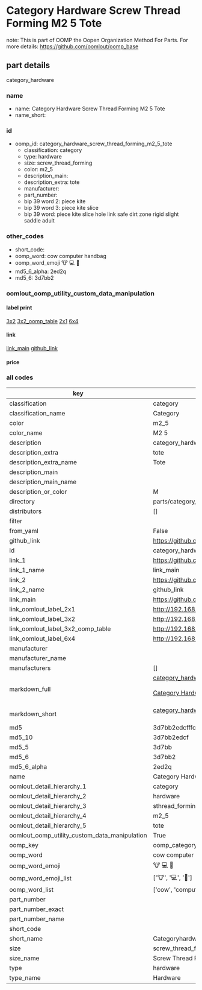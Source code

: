 # Category Hardware Screw Thread Forming M2 5 Tote  

note: This is part of OOMP the Oopen Organization Method For Parts. For more details: https://github.com/oomlout/oomp_base

##  part details



category_hardware

### name
* name: Category Hardware Screw Thread Forming M2 5 Tote
* name_short: 
### id
* oomp_id: category_hardware_screw_thread_forming_m2_5_tote
  * classification: category
  * type: hardware
  * size: screw_thread_forming
  * color: m2_5
  * description_main: 
  * description_extra: tote
  * manufacturer: 
  * part_number: 
  * bip 39 word 2: piece kite
  * bip 39 word 3: piece kite slice
  * bip 39 word: piece kite slice hole link safe dirt zone rigid slight saddle adult

### other_codes
* short_code: 
* oomp_word: cow computer handbag
* oomp_word_emoji :cow: :computer: :handbag:
* md5_6_alpha: 2ed2q
* md5_6: 3d7bb2






### oomlout_oomp_utility_custom_data_manipulation
#### label print
[3x2](http://192.168.1.245:1112/?label=oomp%202ed2q)
[3x2_oomp_table](http://192.168.1.107:1112/?label=oomp%202ed2q)
[2x1](http://192.168.1.242:1112/?label=oomp%202ed2q)
[6x4](http://192.168.1.55:1112/?label=oomp%202ed2q)    

#### link

[link_main](https://github.com/oomlout/oomlout_oomp_current_version_messy/tree/main/parts/category_hardware_screw_thread_forming_m2_5_tote) [github_link](https://github.com/oomlout/oomlout_oomp_part_src/tree/main/parts/category_hardware_screw_thread_forming_m2_5_tote)                             

#### price







### all codes 
| key | value |  
| --- | --- |  
| classification | category |  
| classification_name | Category |  
| color | m2_5 |  
| color_name | M2 5 |  
| description | category_hardware |  
| description_extra | tote |  
| description_extra_name | Tote |  
| description_main |  |  
| description_main_name |  |  
| description_or_color | M  |  
| directory | parts/category_hardware_screw_thread_forming_m2_5_tote |  
| distributors | [] |  
| filter |  |  
| from_yaml | False |  
| github_link | https://github.com/oomlout/oomlout_oomp_part_src/tree/main/parts/category_hardware_screw_thread_forming_m2_5_tote |  
| id | category_hardware_screw_thread_forming_m2_5_tote |  
| link_1 | https://github.com/oomlout/oomlout_oomp_current_version_messy/tree/main/parts/category_hardware_screw_thread_forming_m2_5_tote |  
| link_1_name | link_main |  
| link_2 | https://github.com/oomlout/oomlout_oomp_part_src/tree/main/parts/category_hardware_screw_thread_forming_m2_5_tote |  
| link_2_name | github_link |  
| link_main | https://github.com/oomlout/oomlout_oomp_current_version_messy/tree/main/parts/category_hardware_screw_thread_forming_m2_5_tote |  
| link_oomlout_label_2x1 | http://192.168.1.242:1112/?label=oomp%202ed2q |  
| link_oomlout_label_3x2 | http://192.168.1.245:1112/?label=oomp%202ed2q |  
| link_oomlout_label_3x2_oomp_table | http://192.168.1.107:1112/?label=oomp%202ed2q |  
| link_oomlout_label_6x4 | http://192.168.1.55:1112/?label=oomp%202ed2q |  
| manufacturer |  |  
| manufacturer_name |  |  
| manufacturers | [] |  
| markdown_full | [category_hardware_screw_thread_forming_m2_5_tote](https://github.com/oomlout/oomlout_oomp_current_version_messy/tree/main/parts/category_hardware_screw_thread_forming_m2_5_tote)<br>[](https://github.com/oomlout/oomlout_oomp_current_version_messy/tree/main/parts/category_hardware_screw_thread_forming_m2_5_tote)<br>[Category Hardware Screw Thread Forming M2 5 Tote](https://github.com/oomlout/oomlout_oomp_current_version_messy/tree/main/parts/category_hardware_screw_thread_forming_m2_5_tote)<br><br> |  
| markdown_short | [category_hardware_screw_thread_forming_m2_5_tote](https://github.com/oomlout/oomlout_oomp_current_version_messy/tree/main/parts/category_hardware_screw_thread_forming_m2_5_tote)<br><br> |  
| md5 | 3d7bb2edcfffc7d6f84106cb96decd23 |  
| md5_10 | 3d7bb2edcf |  
| md5_5 | 3d7bb |  
| md5_6 | 3d7bb2 |  
| md5_6_alpha | 2ed2q |  
| name | Category Hardware Screw Thread Forming M2 5 Tote |  
| oomlout_detail_hierarchy_1 | category |  
| oomlout_detail_hierarchy_2 | hardware |  
| oomlout_detail_hierarchy_3 | sthread_forming |  
| oomlout_detail_hierarchy_4 | m2_5 |  
| oomlout_detail_hierarchy_5 | tote |  
| oomlout_oomp_utility_custom_data_manipulation | True |  
| oomp_key | oomp_category_hardware_screw_thread_forming_m2_5_tote |  
| oomp_word | cow computer handbag |  
| oomp_word_emoji | :cow: :computer: :handbag: |  
| oomp_word_emoji_list | [':cow:', ':computer:', ':handbag:'] |  
| oomp_word_list | ['cow', 'computer', 'handbag'] |  
| part_number |  |  
| part_number_exact |  |  
| part_number_name |  |  
| short_code |  |  
| short_name | Categoryhardware |  
| size | screw_thread_forming |  
| size_name | Screw Thread Forming |  
| type | hardware |  
| type_name | Hardware |  
